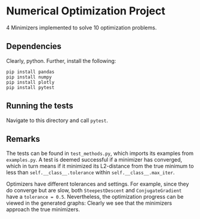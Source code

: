 # Numerical Optimization Project

4 Minimizers implemented to solve 10 optimization problems.

## Dependencies

Clearly, python. Further, install the following:

```
pip install pandas
pip install numpy
pip install plotly
pip install pytest
```

## Running the tests

Navigate to this directory and call `pytest`.


## Remarks

The tests can be found in `test_methods.py`, which imports its examples from `examples.py`.
A test is deemed successful if a minimizer has converged, which in turn means if it minimized
its L2-distance from the true minimum to less than `self.__class__.tolerance` within `self.__class__.max_iter`.

Optimizers have different tolerances and settings. For example, since they do converge but are slow, both `SteepestDescent` and `ConjugateGradient` have a `tolerance = 0.5`. Nevertheless, the optimization progress can be viewed in the generated graphs: Clearly we see that the minimizers approach the true minimizers.